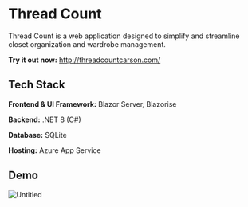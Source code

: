 # Thread Count

Thread Count is a web application designed to simplify and streamline closet organization and wardrobe management.

**Try it out now:** http://threadcountcarson.com/




## Tech Stack

**Frontend & UI Framework:** Blazor Server, Blazorise

**Backend:** .NET 8 (C#)

**Database:** SQLite

**Hosting:** Azure App Service




## Demo
![Untitled](https://github.com/user-attachments/assets/9f27f64f-ee85-41d3-b9a7-909eaef2332d)


